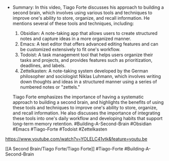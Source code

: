 - Summary: In this video, Tiago Forte discusses his approach to building a second brain, which involves using various tools and techniques to improve one's ability to store, organize, and recall information. He mentions several of these tools and techniques, including:
  
  1. Obsidian: A note-taking app that allows users to create structured notes and capture ideas in a more organized manner.
  2. Emacs: A text editor that offers advanced editing features and can be customized extensively to fit one's workflow.
  3. Todoist: A task management tool that helps users organize their tasks and projects, and provides features such as prioritization, deadlines, and labels.
  4. Zettelkasten: A note-taking system developed by the German philosopher and sociologist Niklas Luhmann, which involves writing down thoughts and ideas in a structured manner using a series of numbered notes or "zettels."
  
  Tiago Forte emphasizes the importance of having a systematic approach to building a second brain, and highlights the benefits of using these tools and techniques to improve one's ability to store, organize, and recall information. He also discusses the importance of integrating these tools into one's daily workflow and developing habits that support long-term memory retention.
#Building-A-Second-Brain #Obsidian #Emacs #Tiago-Forte #Todoist #Zettelkasten

https://www.youtube.com/watch?v=YOLELC41vtk&feature=youtu.be

[[A Second Brain/Tiago Forte/Tiago Forte]]
#Tiago-Forte #Building-A-Second-Brain
